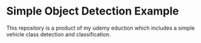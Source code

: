 # Simple Object Detection Example
This repository is a product of my udemy eduction which includes a simple vehicle class detection and classification.

